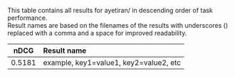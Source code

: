 This table contains all results for ayetiran/ in descending order of task performance.  
Result names are based on the filenames of the results with underscores () replaced with a comma and a space for improved readability.

| nDCG | Result name |
|------|:------------|
| 0.5181 | example, key1=value1, key2=value2, etc |
